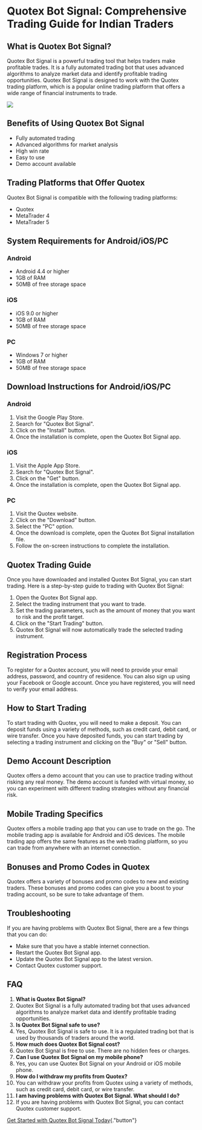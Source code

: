 # Quotex Bot Signal: Comprehensive Trading Guide for Indian Traders

## What is Quotex Bot Signal?

Quotex Bot Signal is a powerful trading tool that helps traders make
profitable trades. It is a fully automated trading bot that uses
advanced algorithms to analyze market data and identify profitable
trading opportunities. Quotex Bot Signal is designed to work with the
Quotex trading platform, which is a popular online trading platform that
offers a wide range of financial instruments to trade.

[![](https://static.quotex.io/files/4_en/300_250.jpg)](https://traff.sbs/brokerqxlid)

## Benefits of Using Quotex Bot Signal

-   Fully automated trading
-   Advanced algorithms for market analysis
-   High win rate
-   Easy to use
-   Demo account available

## Trading Platforms that Offer Quotex

Quotex Bot Signal is compatible with the following trading platforms:

-   Quotex
-   MetaTrader 4
-   MetaTrader 5

## System Requirements for Android/iOS/PC

### Android

-   Android 4.4 or higher
-   1GB of RAM
-   50MB of free storage space

### iOS

-   iOS 9.0 or higher
-   1GB of RAM
-   50MB of free storage space

### PC

-   Windows 7 or higher
-   1GB of RAM
-   50MB of free storage space

## Download Instructions for Android/iOS/PC

### Android

1.  Visit the Google Play Store.
2.  Search for "Quotex Bot Signal".
3.  Click on the "Install" button.
4.  Once the installation is complete, open the Quotex Bot Signal app.

### iOS

1.  Visit the Apple App Store.
2.  Search for "Quotex Bot Signal".
3.  Click on the "Get" button.
4.  Once the installation is complete, open the Quotex Bot Signal app.

### PC

1.  Visit the Quotex website.
2.  Click on the "Download" button.
3.  Select the "PC" option.
4.  Once the download is complete, open the Quotex Bot Signal
    installation file.
5.  Follow the on-screen instructions to complete the installation.

## Quotex Trading Guide

Once you have downloaded and installed Quotex Bot Signal, you can start
trading. Here is a step-by-step guide to trading with Quotex Bot Signal:

1.  Open the Quotex Bot Signal app.
2.  Select the trading instrument that you want to trade.
3.  Set the trading parameters, such as the amount of money that you
    want to risk and the profit target.
4.  Click on the "Start Trading" button.
5.  Quotex Bot Signal will now automatically trade the selected trading
    instrument.

## Registration Process

To register for a Quotex account, you will need to provide your email
address, password, and country of residence. You can also sign up using
your Facebook or Google account. Once you have registered, you will need
to verify your email address.

## How to Start Trading

To start trading with Quotex, you will need to make a deposit. You can
deposit funds using a variety of methods, such as credit card, debit
card, or wire transfer. Once you have deposited funds, you can start
trading by selecting a trading instrument and clicking on the
"Buy" or "Sell" button.

## Demo Account Description

Quotex offers a demo account that you can use to practice trading
without risking any real money. The demo account is funded with virtual
money, so you can experiment with different trading strategies without
any financial risk.

## Mobile Trading Specifics

Quotex offers a mobile trading app that you can use to trade on the go.
The mobile trading app is available for Android and iOS devices. The
mobile trading app offers the same features as the web trading platform,
so you can trade from anywhere with an internet connection.

## Bonuses and Promo Codes in Quotex

Quotex offers a variety of bonuses and promo codes to new and existing
traders. These bonuses and promo codes can give you a boost to your
trading account, so be sure to take advantage of them.

## Troubleshooting

If you are having problems with Quotex Bot Signal, there are a few
things that you can do:

-   Make sure that you have a stable internet connection.
-   Restart the Quotex Bot Signal app.
-   Update the Quotex Bot Signal app to the latest version.
-   Contact Quotex customer support.

## FAQ

1.  **What is Quotex Bot Signal?**
2.  Quotex Bot Signal is a fully automated trading bot that uses
    advanced algorithms to analyze market data and identify profitable
    trading opportunities.
3.  **Is Quotex Bot Signal safe to use?**
4.  Yes, Quotex Bot Signal is safe to use. It is a regulated trading bot
    that is used by thousands of traders around the world.
5.  **How much does Quotex Bot Signal cost?**
6.  Quotex Bot Signal is free to use. There are no hidden fees or
    charges.
7.  **Can I use Quotex Bot Signal on my mobile phone?**
8.  Yes, you can use Quotex Bot Signal on your Android or iOS mobile
    phone.
9.  **How do I withdraw my profits from Quotex?**
10. You can withdraw your profits from Quotex using a variety of
    methods, such as credit card, debit card, or wire transfer.
11. **I am having problems with Quotex Bot Signal. What should I do?**
12. If you are having problems with Quotex Bot Signal, you can contact
    Quotex customer support.

[Get Started with Quotex Bot Signal
Today](\%22https://traff.sbs/brokerqxlid\%22){."button"}

